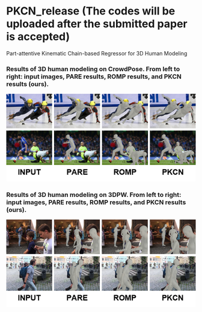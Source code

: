 # PKCN_release (The codes will be uploaded after the submitted paper is accepted)

Part-attentive Kinematic Chain-based Regressor for 3D Human Modeling



### Results of 3D human modeling on CrowdPose. From left to right: input images, PARE results, ROMP results, and PKCN results (ours). 

![CrowdPose](./fig/CrowdPose.png)

</hr>

### Results of 3D human modeling on 3DPW. From left to right: input images, PARE results, ROMP results, and PKCN results (ours). 

![3DPW](./fig/3DPW.png)
